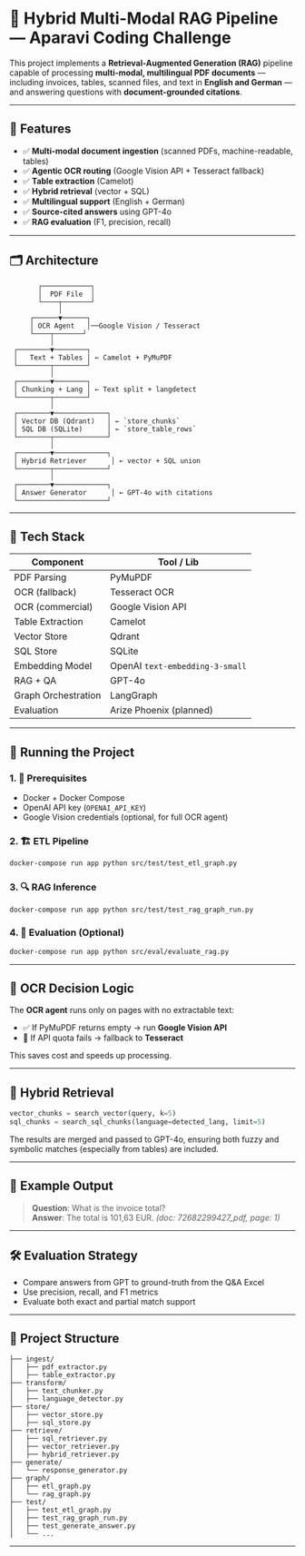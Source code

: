 # 🧠 Hybrid Multi-Modal RAG Pipeline — Aparavi Coding Challenge

This project implements a **Retrieval-Augmented Generation (RAG)** pipeline capable of processing **multi-modal, multilingual PDF documents** — including invoices, tables, scanned files, and text in **English and German** — and answering questions with **document-grounded citations**.

---

## 🚀 Features

- ✅ **Multi-modal document ingestion** (scanned PDFs, machine-readable, tables)
- ✅ **Agentic OCR routing** (Google Vision API + Tesseract fallback)
- ✅ **Table extraction** (Camelot)
- ✅ **Hybrid retrieval** (vector + SQL)
- ✅ **Multilingual support** (English + German)
- ✅ **Source-cited answers** using GPT-4o
- ✅ **RAG evaluation** (F1, precision, recall)

---

## 🗂️ Architecture

```text
       ┌────────────┐
       │  PDF File  │
       └────┬───────┘
            │
     ┌──────▼──────┐
     │ OCR Agent   │──Google Vision / Tesseract
     └────┬───────┘
          │
 ┌────────▼────────┐
 │   Text + Tables │ ← Camelot + PyMuPDF
 └────────┬────────┘
          │
 ┌────────▼────────┐
 │ Chunking + Lang │ ← Text split + langdetect
 └────────┬────────┘
          │
 ┌────────▼─────────────┐
 │ Vector DB (Qdrant)   │ ← `store_chunks`
 │ SQL DB (SQLite)      │ ← `store_table_rows`
 └────────┬─────────────┘
          │
 ┌────────▼─────────────┐
 │ Hybrid Retriever      │ ← vector + SQL union
 └────────┬─────────────┘
          │
 ┌────────▼─────────────┐
 │ Answer Generator      │ ← GPT-4o with citations
 └──────────────────────┘
```

---

## 🧱 Tech Stack

| Component           | Tool / Lib                      |
| ------------------- | ------------------------------- |
| PDF Parsing         | PyMuPDF                         |
| OCR (fallback)      | Tesseract OCR                   |
| OCR (commercial)    | Google Vision API               |
| Table Extraction    | Camelot                         |
| Vector Store        | Qdrant                          |
| SQL Store           | SQLite                          |
| Embedding Model     | OpenAI `text-embedding-3-small` |
| RAG + QA            | GPT-4o                          |
| Graph Orchestration | LangGraph                       |
| Evaluation          | Arize Phoenix (planned)         |

---

## 🧪 Running the Project

### 1. 🐳 Prerequisites

- Docker + Docker Compose
- OpenAI API key (`OPENAI_API_KEY`)
- Google Vision credentials (optional, for full OCR agent)

### 2. 🏗️ ETL Pipeline

```bash
docker-compose run app python src/test/test_etl_graph.py
```

### 3. 🔍 RAG Inference

```bash
docker-compose run app python src/test/test_rag_graph_run.py
```

### 4. 🧪 Evaluation (Optional)

```bash
docker-compose run app python src/eval/evaluate_rag.py
```

---

## 🤖 OCR Decision Logic

The **OCR agent** runs only on pages with no extractable text:

- ✅ If PyMuPDF returns empty → run **Google Vision API**
- 🔁 If API quota fails → fallback to **Tesseract**

This saves cost and speeds up processing.

---

## 🧠 Hybrid Retrieval

```python
vector_chunks = search_vector(query, k=5)
sql_chunks = search_sql_chunks(language=detected_lang, limit=5)
```

The results are merged and passed to GPT-4o, ensuring both fuzzy and symbolic matches (especially from tables) are included.

---

## 🧾 Example Output

> **Question**: What is the invoice total?  
> **Answer**: The total is 101,63 EUR. _(doc: 72682299427_pdf, page: 1)_

---

## 🛠️ Evaluation Strategy

- Compare answers from GPT to ground-truth from the Q&A Excel
- Use precision, recall, and F1 metrics
- Evaluate both exact and partial match support

---

## 📁 Project Structure

```
├── ingest/
│   ├── pdf_extractor.py
│   ├── table_extractor.py
├── transform/
│   ├── text_chunker.py
│   ├── language_detector.py
├── store/
│   ├── vector_store.py
│   ├── sql_store.py
├── retrieve/
│   ├── sql_retriever.py
│   ├── vector_retriever.py
│   ├── hybrid_retriever.py
├── generate/
│   └── response_generator.py
├── graph/
│   ├── etl_graph.py
│   └── rag_graph.py
├── test/
│   ├── test_etl_graph.py
│   ├── test_rag_graph_run.py
│   ├── test_generate_answer.py
│   └── ...
```

---
